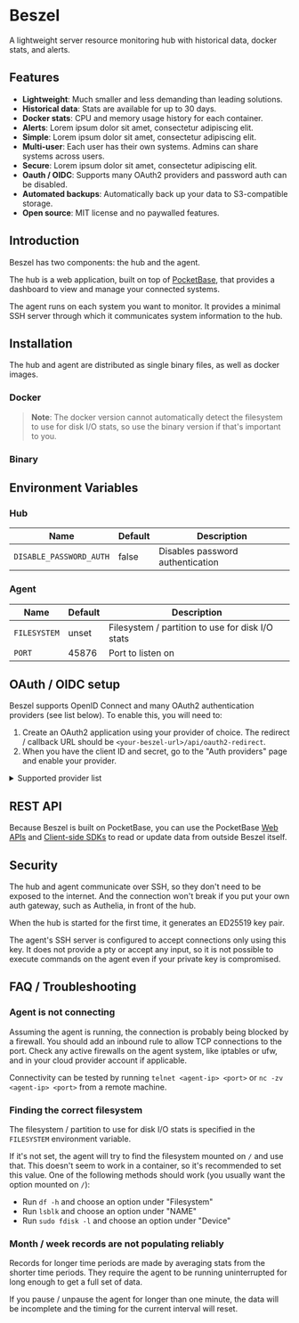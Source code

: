 # Beszel

A lightweight server resource monitoring hub with historical data, docker stats, and alerts.

<!-- <table width="100%">
  <tbody>
    <tr>
      <td width="50%"><img src="https://henrygd-assets.b-cdn.net/social-image-server/before-capture.png" alt="example of turso.tech/pricing link which is missing an og:image as of may 11 2024"/></td>
      <td width="50%"><img src="https://henrygd-assets.b-cdn.net/social-image-server/after-capture.webp" alt="example of turso.tech/pricing link using an image generated by the server as it's og:image"/></td>
    </tr>
  </tbody>
</table> -->

## Features

- **Lightweight**: Much smaller and less demanding than leading solutions.
- **Historical data**: Stats are available for up to 30 days.
- **Docker stats**: CPU and memory usage history for each container.
- **Alerts**: Lorem ipsum dolor sit amet, consectetur adipiscing elit.
- **Simple**: Lorem ipsum dolor sit amet, consectetur adipiscing elit.
- **Multi-user**: Each user has their own systems. Admins can share systems across users.
- **Secure**: Lorem ipsum dolor sit amet, consectetur adipiscing elit.
- **Oauth / OIDC**: Supports many OAuth2 providers and password auth can be disabled.
- **Automated backups**: Automatically back up your data to S3-compatible storage.
- **Open source**: MIT license and no paywalled features.

## Introduction

Beszel has two components: the hub and the agent.

The hub is a web application, built on top of [PocketBase](https://pocketbase.io/), that provides a dashboard to view and manage your connected systems.

The agent runs on each system you want to monitor. It provides a minimal SSH server through which it communicates system information to the hub.

## Installation

The hub and agent are distributed as single binary files, as well as docker images.

### Docker

> **Note**: The docker version cannot automatically detect the filesystem to use for disk I/O stats, so use the binary version if that's important to you.

### Binary

## Environment Variables

### Hub

| Name                    | Default | Description                      |
| ----------------------- | ------- | -------------------------------- |
| `DISABLE_PASSWORD_AUTH` | false   | Disables password authentication |

### Agent

| Name         | Default | Description                                      |
| ------------ | ------- | ------------------------------------------------ |
| `FILESYSTEM` | unset   | Filesystem / partition to use for disk I/O stats |
| `PORT`       | 45876   | Port to listen on                                |

## OAuth / OIDC setup

Beszel supports OpenID Connect and many OAuth2 authentication providers (see list below). To enable this, you will need to:

1. Create an OAuth2 application using your provider of choice. The redirect / callback URL should be `<your-beszel-url>/api/oauth2-redirect`.
2. When you have the client ID and secret, go to the "Auth providers" page and enable your provider.

<details>
  <summary>Supported provider list</summary>

- Apple
- Bitbucket
- Discord
- Facebook
- Gitea
- Gitee
- GitHub
- GitLab
- Google
- Instagram
- Kakao
- LiveChat
- mailcow
- Microsoft
- OpenID Connect
- Patreon (v2)
- Spotify
- Strava
- Twitch
- Twitter
- VK
- Yandex
</details>

## REST API

Because Beszel is built on PocketBase, you can use the PocketBase [Web APIs](https://pocketbase.io/docs/api-records/) and [Client-side SDKs](https://pocketbase.io/docs/client-side-sdks/) to read or update data from outside Beszel itself.

## Security

The hub and agent communicate over SSH, so they don't need to be exposed to the internet. And the connection won't break if you put your own auth gateway, such as Authelia, in front of the hub.

When the hub is started for the first time, it generates an ED25519 key pair.

The agent's SSH server is configured to accept connections only using this key. It does not provide a pty or accept any input, so it is not possible to execute commands on the agent even if your private key is compromised.

## FAQ / Troubleshooting

### Agent is not connecting

Assuming the agent is running, the connection is probably being blocked by a firewall. You should add an inbound rule to allow TCP connections to the port. Check any active firewalls on the agent system, like iptables or ufw, and in your cloud provider account if applicable.

Connectivity can be tested by running `telnet <agent-ip> <port>` or `nc -zv <agent-ip> <port>` from a remote machine.

### Finding the correct filesystem

The filesystem / partition to use for disk I/O stats is specified in the `FILESYSTEM` environment variable.

If it's not set, the agent will try to find the filesystem mounted on `/` and use that. This doesn't seem to work in a container, so it's recommended to set this value. One of the following methods should work (you usually want the option mounted on `/`):

- Run `df -h` and choose an option under "Filesystem"
- Run `lsblk` and choose an option under "NAME"
- Run `sudo fdisk -l` and choose an option under "Device"

### Month / week records are not populating reliably

Records for longer time periods are made by averaging stats from the shorter time periods. They require the agent to be running uninterrupted for long enough to get a full set of data.

If you pause / unpause the agent for longer than one minute, the data will be incomplete and the timing for the current interval will reset.
